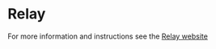 # Relay
For more information and instructions see the [Relay website](https://sites.google.com/iastate.edu/scottie/relay)
